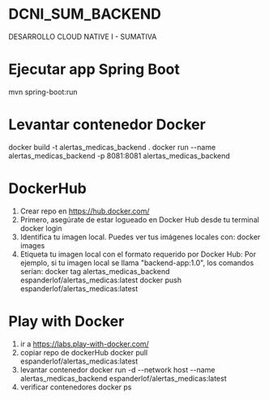 # DCNI_SUM_BACKEND
DESARROLLO CLOUD NATIVE I - SUMATIVA

# Ejecutar app Spring Boot
mvn spring-boot:run

# Levantar contenedor Docker
docker build -t alertas_medicas_backend .
docker run --name alertas_medicas_backend -p 8081:8081 alertas_medicas_backend

# DockerHub
1. Crear repo en https://hub.docker.com/
2. Primero, asegúrate de estar logueado en Docker Hub desde tu terminal
    docker login
3. Identifica tu imagen local. Puedes ver tus imágenes locales con:
    docker images
4. Etiqueta tu imagen local con el formato requerido por Docker Hub:
    Por ejemplo, si tu imagen local se llama "backend-app:1.0", los comandos serían:
    docker tag alertas_medicas_backend espanderlof/alertas_medicas:latest
    docker push espanderlof/alertas_medicas:latest

# Play with Docker
1. ir a https://labs.play-with-docker.com/
2. copiar repo de dockerHub
    docker pull espanderlof/alertas_medicas:latest
3. levantar contenedor
    docker run -d --network host --name alertas_medicas_backend espanderlof/alertas_medicas:latest
4. verificar contenedores
    docker ps